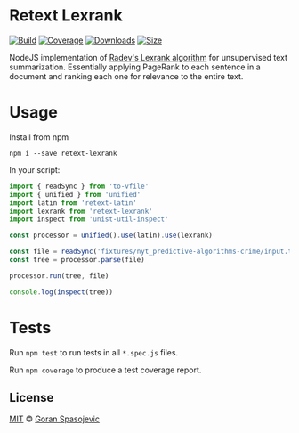 # Retext Lexrank

[![Build][build-badge]][build]
[![Coverage][coverage-badge]][coverage]
[![Downloads][downloads-badge]][downloads]
[![Size][size-badge]][size]

NodeJS implementation of [Radev's Lexrank algorithm][paper] for unsupervised text summarization. Essentially applying PageRank to each sentence in a document and ranking each one for relevance to the entire text.

# Usage

Install from npm

```
npm i --save retext-lexrank
```

In your script:

```js
import { readSync } from 'to-vfile'
import { unified } from 'unified'
import latin from 'retext-latin'
import lexrank from 'retext-lexrank'
import inspect from 'unist-util-inspect'

const processor = unified().use(latin).use(lexrank)

const file = readSync('fixtures/nyt_predictive-algorithms-crime/input.txt')
const tree = processor.parse(file)

processor.run(tree, file)

console.log(inspect(tree))
```

# Tests

Run `npm test` to run tests in all `*.spec.js` files.

Run `npm coverage` to produce a test coverage report.

## License

[MIT][license] © [Goran Spasojevic][author]

<!-- Definitions -->

[build-badge]: https://github.com/gorango/retext-lexrank/workflows/main/badge.svg
[build]: https://github.com/gorango/retext-lexrank/actions
[coverage-badge]: https://img.shields.io/codecov/c/github/gorango/retext-lexrank.svg
[coverage]: https://codecov.io/github/gorango/retext-lexrank
[downloads-badge]: https://img.shields.io/npm/dm/retext-lexrank.svg
[downloads]: https://www.npmjs.com/package/retext-lexrank
[size-badge]: https://img.shields.io/bundlephobia/minzip/retext-lexrank.svg
[size]: https://bundlephobia.com/result?p=retext-lexrank
[paper]: http://www.jair.org/papers/paper1523.html
[license]: license
[author]: https://github.com/gorango
